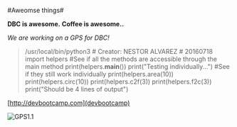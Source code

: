 
#Aweomse things#

__DBC is awesome.__
__Coffee is awesome..__

*We are working on a GPS for DBC!*

> /usr/local/bin/python3 # Creator: NESTOR ALVAREZ # 20160718 import helpers #See if all the methods are accessible through the main method print(helpers.__main__()) print("Testing individually...") #See if they still work individually print(helpers.area(10)) print(helpers.circ(10)) print(helpers.c2f(3)) print(helpers.f2c(3)) print("Should be 4 lines of output")

[http://devbootcamp.com](devbootcamp)

![GPS1.1](http://puu.sh/q7DL0/cc8df7ec19.png")
